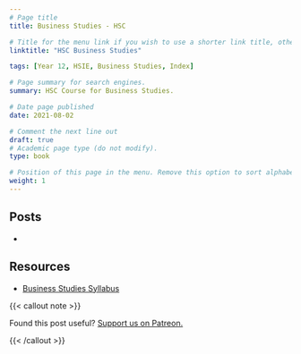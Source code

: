 ```yaml
---
# Page title
title: Business Studies - HSC

# Title for the menu link if you wish to use a shorter link title, otherwise remove this option.
linktitle: "HSC Business Studies"

tags: [Year 12, HSIE, Business Studies, Index]

# Page summary for search engines.
summary: HSC Course for Business Studies.

# Date page published
date: 2021-08-02

# Comment the next line out
draft: true
# Academic page type (do not modify).
type: book

# Position of this page in the menu. Remove this option to sort alphabetically.
weight: 1
---
```


## Posts

- 

## Resources

- [Business Studies Syllabus](syllabus/)

{{< callout note >}}

Found this post useful? [Support us on Patreon.](https://patreon.com/hscone/)

{{< /callout >}}
